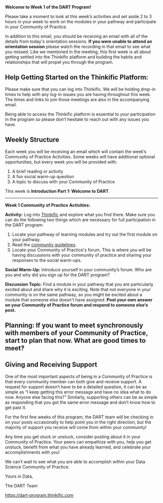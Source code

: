**Welcome to Week 1 of the DART Program!**

Please take a moment to look at this week’s activities and set aside 2 to 3 hours in your week to work on the modules in your pathway and participate in your Community of Practice. 

In addition to this email, you should be receiving  an email with all of the details from today's orientation sessions. **If you were unable to attend an orientation session** please watch the recording in that email to see what you missed. Like we mentioned in the meeting, this first week is all about getting settled into the Thinkific platform and building the habits and relationships that will propel you through the program.

## Help Getting Started on the Thinkific Platform:

Please make sure that you can log into Thinkific. We will be holding drop-in times to help with any log-in issues you are having throughout this week. The times and links to join those meetings are also in the accompanying email.

Being able to access the Thinkific platform is essential to your participation in the program so please don’t hesitate to reach out with any issues you have. 

## Weekly Structure

Each week you will be receiving an email which will contain the week’s Community of Practice Activities. Some weeks will have additional optional opportunities, but every week you will be provided with:
1. A brief reading or activity
2. A fun social warm-up question
3. A topic to discuss with your Community of Practice

This week is **Introduction Part 1: Welcome to DART**.

---

**Week 1 Community of Practice Activities:**

**Activity:** 
Log into [Thinkific](https://dart-program.thinkific.com/) and explore what you find there. Make sure you can do the following two things which are necessary for full participation in the DART program:
<ol>
<li> Locate your pathway of learning modules and try out the first module on your pathway.</li>
<li> Read the <a href="https://dart-program.thinkific.com/pages/communities-of-practice?path=post--1501091728">community guidelines</a>.</li>
<li> Locate your Community of Practice's forum.  This is where you will be having discussions with your community of practice and sharing your responses to the social warm-ups.
</li>
</ol> 

**Social Warm-Up:** 
Introduce yourself in your community’s forum. Who are you and why did you sign up for the DART program?

**Discussion Topic:** 
Find a module in your pathway that you are particularly excited about and share why it is exciting. Note that not everyone in your community is on the same pathway, so you might be excited about a module that someone else doesn't have assigned. **Post your own answer on your Community of Practice forum and respond to someone else’s post.**

**Planning:** 
If you want to meet synchronously with members of your Community of Practice, start to plan that now. What are good times to meet? 
---
## Giving and Receiving Support

One of the most important aspects of being in a Community of Practice is that every community member can both give and receive support. A request for support doesn’t have to be a detailed question, it can be as simple as “I keep getting this error message and have no idea what to do now. Anyone else facing this?” Similarly, supporting others can be as simple as responding that you got the same error message and don’t know how to get past it.

For the first few weeks of this program, the DART team will be checking in on your posts occasionally to help point you in the right direction, but the majority of support you receive will come from within your community!

Any time you get stuck or unstuck, consider posting about it in your Community of Practice. Your peers can empathize with you, help you get unstuck, benefit from what you have already learned, and celebrate your accomplishments with you!

We can’t wait to see what you are able to accomplish within your Data Science Community of Practice. 

 Yours in Data, 

The DART Team

https://dart-program.thinkific.com
